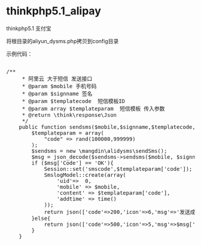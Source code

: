 # thinkphp5.1_alipay
thinkphp5.1 支付宝

将根目录的aliyun_dysms.php拷贝到config目录

示例代码：
<pre>    
/**
     * 阿里云 大于短信 发送接口
     * @param $mobile 手机号码
     * @param $signname 签名
     * @param $templatecode  短信模板ID
     * @param array $templateparam  短信模板 传入参数
     * @return \think\response\Json
     */
    public function sendsms($mobile,$signname,$templatecode,$templateparam=array()){
        $templateparam = array(
            "code" => rand(100000,999999)
        );
        $sendsms = new \mangdin\alidysms\sendSms();
        $msg = json_decode($sendsms->sendsms($mobile, $signname, $templatecode, $templateparam),true);
        if ($msg['Code'] == 'OK'){
            Session::set('smscode',$templateparam['code']);
            SmslogModel::create(array(
                'uid'=>  0,
                'mobile' => $mobile,
                'content' => $templateparam['code'],
                'addtime' => time()
            ));
            return json(['code'=>200,'icon'=>6,'msg'=>'发送成功']);
        }else{
            return json(['code'=>500,'icon'=>5,'msg'=>$msg['Message']]);
        }
    }
    </pre>

